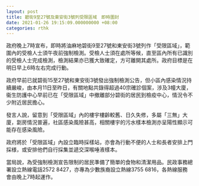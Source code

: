 ```yaml
---
layout: post
title: 碧街9至27號及東安街3號列受限區域　即時圍封
date: 2021-01-26 19:15:09.000000000 +08:00
categories: rthk
---
```


政府晚上7時宣布，即時將油麻地碧街9至27號和東安街3號列作「受限區域」，範圍內的受檢人士須午夜前強制檢測。受檢人士須在處所等候，直至區內所有已識別的受檢人士完成檢測，檢測結果亦已獲大致確定，方可離開其處所。政府目標是在明日早上6時左右完成行動。

政府早前已就碧街15至27號和東安街3號發出強制檢測公告，但小區內感染情況持續嚴峻，由本月11日至昨日，有關地點共錄得超過40宗確診個案，涉及3幢大廈，衞生防護中心早前已在「受限區域」中撤離部分碧街的居民到檢疫中心，情況令不少附近居民擔心。

發言人說，留意到「受限區域」內的樓宇樓齡較舊、日久失修，多屬「三無」大廈，劏房情況普遍，社區感染風險甚高，相關樓宇的污水樣本檢測亦呈陽性顯示可能存在感染風險。

政府將於「受限區域」內設立臨時採樣站，亦會為行動不便的人士和長者安排上門採様，或安排他們自行採集並遞交深喉唾液樣本。

當局說，為受強制檢測宣告限制的居民準備了簡單的食物和清潔用品。民政事務總署設立熱線電話2572 8427，亦專為少數族裔設立熱線3755 6816，各熱線服務會由晚上7時起運作。

